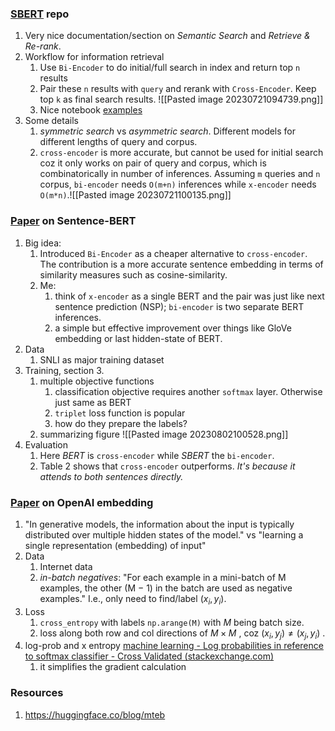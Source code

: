 ### [SBERT](https://www.sbert.net/index.html) repo
1. Very nice documentation/section on *Semantic Search* and *Retrieve & Re-rank*.
2. Workflow for information retrieval
	1. Use `Bi-Encoder` to do initial/full search in index and return top `n` results
	2. Pair these `n` results with `query` and rerank with `Cross-Encoder`. Keep top `k` as final search results. ![[Pasted image 20230721094739.png]]
	3. Nice notebook [examples](https://www.sbert.net/examples/applications/semantic-search/README.html)
3. Some details
	1. *symmetric search* vs *asymmetric search*. Different models for different lengths of query and corpus.
	2.  `cross-encoder` is more accurate, but cannot be used for initial search coz it only works on pair of query and corpus, which is combinatorically in number of inferences. Assuming `m` queries and `n` corpus, `bi-encoder` needs `O(m+n)` inferences while `x-encoder` needs `O(m*n)`.![[Pasted image 20230721100135.png]]

### [Paper](https://arxiv.org/pdf/1908.10084.pdf) on Sentence-BERT
1. Big idea: 
	1. Introduced `Bi-Encoder` as a cheaper alternative to `cross-encoder`. The contribution is a more accurate sentence embedding in terms of similarity measures such as cosine-similarity.
	2. Me: 
		1. think of `x-encoder` as a single BERT and the pair was just like next sentence prediction (NSP); `bi-encoder` is two separate BERT inferences.
		2. a simple but effective improvement over things like GloVe embedding or last hidden-state of BERT. 
2. Data
	1. SNLI as major training dataset
3. Training, section 3.
	1. multiple objective functions
		1. classification objective requires another `softmax` layer. Otherwise just same as BERT
		2. `triplet` loss function is popular
		3. how do they prepare the labels?
	2. summarizing figure  ![[Pasted image 20230802100528.png]]
1. Evaluation
	1. Here *BERT* is `cross-encoder` while *SBERT* the `bi-encoder`. 
	2. Table 2 shows that `cross-encoder` outperforms. *It's because it attends to both sentences directly.*

### [Paper](https://cdn.openai.com/papers/Text_and_Code_Embeddings_by_Contrastive_Pre_Training.pdf) on OpenAI embedding
1. "In generative models, the information about the input is typically distributed over multiple hidden states of the model." vs "learning a single representation (embedding) of input"
2. Data
	1. Internet data
	2. *in-batch negatives*: "For each example in a mini-batch of M examples, the other (M − 1) in the batch are used as negative examples." I.e., only need to find/label $(x_i, y_i)$.
3. Loss
	1. `cross_entropy` with labels `np.arange(M)` with $M$ being batch size.
	2. loss along both row and col directions of $M \times M$ , coz $(x_i, y_j) \neq (x_j, y_i)$ .
4. log-prob and x entropy [machine learning - Log probabilities in reference to softmax classifier - Cross Validated (stackexchange.com)](https://stats.stackexchange.com/questions/289369/log-probabilities-in-reference-to-softmax-classifier)
	1. it simplifies the gradient calculation

### Resources
1. https://huggingface.co/blog/mteb